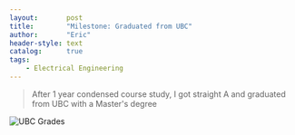 ```yaml
---
layout:       post
title:        "Milestone: Graduated from UBC"
author:       "Eric"
header-style: text
catalog:      true
tags:
    - Electrical Engineering
---
```


> After 1 year condensed course study, I got straight A and graduated from UBC with a Master's degree

![UBC Grades](/img/grades_ubc.png)